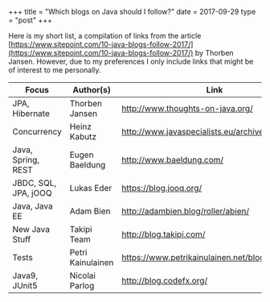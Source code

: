 +++
title   = "Which blogs on Java should I follow?"
date    = 2017-09-29
type    = "post"
+++

Here is my short list, a compilation of links from the article [https://www.sitepoint.com/10-java-blogs-follow-2017/](https://www.sitepoint.com/10-java-blogs-follow-2017/) by Thorben Jansen. However, due to my preferences I only include links that might be of interest to me personally.<!--more-->

| Focus                | Author(s)         | Link
|----------------------|-------------------|------------------------------------------
| JPA, Hibernate       | Thorben Jansen    | http://www.thoughts-on-java.org/
| Concurrency          | Heinz Kabutz      | http://www.javaspecialists.eu/archive/archive.jsp
| Java, Spring, REST   | Eugen Baeldung    | http://www.baeldung.com/
| JBDC, SQL, JPA, jOOQ | Lukas Eder        | https://blog.jooq.org/
| Java, Java EE        | Adam Bien         | http://adambien.blog/roller/abien/
| New Java Stuff       | Takipi Team       | http://blog.takipi.com/
| Tests                | Petri Kainulainen | https://www.petrikainulainen.net/blog/
| Java9, JUnit5        | Nicolai Parlog    | http://blog.codefx.org/


